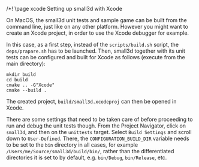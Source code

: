 /*! \page xcode Setting up small3d with Xcode

On MacOS, the small3d unit tests and sample game can be built from the command
line, just like on any other platform. However you might want to create an Xcode 
project, in order to use the Xcode debugger for example.

In this case, as a first step, instead of the `scripts/build.sh` script, 
the `deps/prapare.sh` has to be launched. Then, small3d together with its 
unit tests can be configured and built for Xcode as follows (execute from the 
main directory):

	mkdir build
	cd build
	cmake .. -G"Xcode"
	cmake --build .
	
The created project, `build/small3d.xcodeproj` can then be opened in Xcode.

There are some settings that need to be taken care of before proceeding to run
and debug the unit tests though. From the Project Navigator,
click on `small3d`, and then on the `unittests` target. Select `Build Settings`
and scroll down to `User-Defined`. There, the `CONFIGURATION_BUILD_DIR` variable
needs to be set to the `bin` directory in all cases,
for example `/Users/me/Source/small3d/build/bin/`, rather than the
differentiated directories it is set to by default, e.g. `bin/Debug`, 
`bin/Release`, etc.


